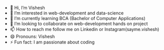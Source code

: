 - 👋 Hi, I’m Vishesh
- 👀 I’m interested in web-development and data-science
- 🌱 I’m currently learning BCA (Bachelor of Computer Applications)
- 💞️ I’m looking to collaborate on web-development hands on project 
- 📫 How to reach me follow me on Linkedin or Instagram(sayme.vishesh)
- 😄 Pronouns: Vishesh
- ⚡ Fun fact: I am passionate about coding

<!---
Vishesh9310/Vishesh9310 is a ✨ special ✨ repository because its `README.md` (this file) appears on your GitHub profile.
You can click the Preview link to take a look at your changes.
--->
